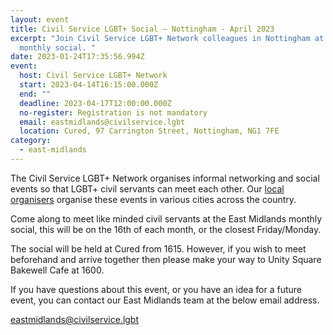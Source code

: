 ```yaml
---
layout: event
title: Civil Service LGBT+ Social – Nottingham - April 2023
excerpt: "Join Civil Service LGBT+ Network colleagues in Nottingham at the
  monthly social. "
date: 2023-01-24T17:35:56.994Z
event:
  host: Civil Service LGBT+ Network
  start: 2023-04-14T16:15:00.000Z
  end: ""
  deadline: 2023-04-17T12:00:00.000Z
  no-register: Registration is not mandatory
  email: eastmidlands@civilservice.lgbt
  location: Cured, 97 Carrington Street, Nottingham, NG1 7FE
category:
  - east-midlands
---
```

The Civil Service LGBT+ Network organises informal networking and social events so that LGBT+ civil servants can meet each other. Our [local organisers](/team) organise these events in various cities across the country.

C﻿ome along to meet like minded civil servants at the East Midlands monthly social, this will be on the 16th of each month, or the closest Friday/Monday. 

T﻿he social will be held at Cured from 1615. However, if you wish to meet beforehand and arrive together then please make your way to Unity Square Bakewell Cafe at 1600.

If you have questions about this event, or you have an idea for a future event, you can contact our East Midlands team at the below email address.

eastmidlands@civilservice.lgbt